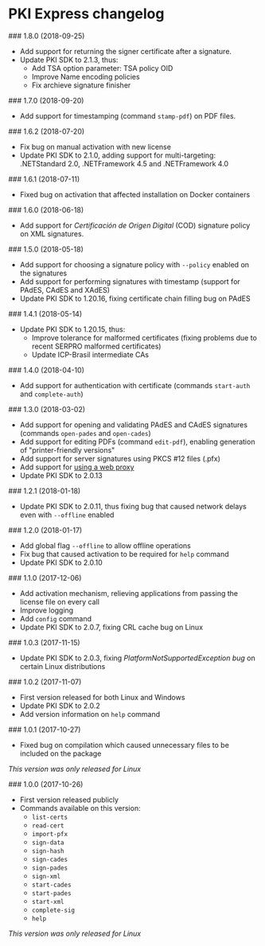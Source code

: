 ﻿# PKI Express changelog

<a name="v1-8-0" />
### 1.8.0 (2018-09-25)

- Add support for returning the signer certificate after a signature.
- Update PKI SDK to 2.1.3, thus:
  - Add TSA option parameter: TSA policy OID
  - Improve Name encoding policies
  - Fix archieve signature finisher

<a name="v1-7-0" />
### 1.7.0 (2018-09-20)

- Add support for timestamping (command `stamp-pdf`) on PDF files.

<a name="v1-6-2" />
### 1.6.2 (2018-07-20)

- Fix bug on manual activation with new license
- Update PKI SDK to 2.1.0, adding support for multi-targeting: .NETStandard 2.0, .NETFramework 4.5 and .NETFramework 4.0

<a name="v1-6-1" />
### 1.6.1 (2018-07-11)

- Fixed bug on activation that affected installation on Docker containers

<a name="v1-6-0" />
### 1.6.0 (2018-06-18)

- Add support for *Certificación de Origen Digital* (COD) signature policy on XML signatures.

<a name="v1-5-0" />
### 1.5.0 (2018-05-18)

- Add support for choosing a signature policy with `--policy` enabled on the signatures
- Add support for performing signatures with timestamp (support for PAdES, CAdES and XAdES)
- Update PKI SDK to 1.20.16, fixing certificate chain filling bug on PAdES

<a name="v1-4-1" />
### 1.4.1 (2018-05-14)

- Update PKI SDK to 1.20.15, thus:
  - Improve tolerance for malformed certificates (fixing problems due to recent SERPRO malformed certificates)
  - Update ICP-Brasil intermediate CAs

<a name="v1-4-0" />
### 1.4.0 (2018-04-10)

- Add support for authentication with certificate (commands `start-auth` and `complete-auth`)

<a name="v1-3-0" />
### 1.3.0 (2018-03-02)

- Add support for opening and validating PAdES and CAdES signatures (commands `open-pades` and `open-cades`)
- Add support for editing PDFs (command `edit-pdf`), enabling generation of "printer-friendly versions"
- Add support for server signatures using PKCS #12 files (.pfx)
- Add support for [using a web proxy](config/proxy.md)
- Update PKI SDK to 2.0.13


<a name="v1-2-1" />
### 1.2.1 (2018-01-18)

- Update PKI SDK to 2.0.11, thus fixing bug that caused network delays even with `--offline` enabled


<a name="v1-2-0" />
### 1.2.0 (2018-01-17)

- Add global flag `--offline` to allow offline operations
- Fix bug that caused activation to be required for `help` command
- Update PKI SDK to 2.0.10


<a name="v1-1-0" />
### 1.1.0 (2017-12-06)

- Add activation mechanism, relieving applications from passing the license file on every call
- Improve logging
- Add `config` command
- Update PKI SDK to 2.0.7, fixing CRL cache bug on Linux


<a name="v1-0-3" />
### 1.0.3 (2017-11-15)

- Update PKI SDK to 2.0.3, fixing *PlatformNotSupportedException bug* on certain Linux distributions


<a name="v1-0-2" />
### 1.0.2 (2017-11-07)

- First version released for both Linux and Windows
- Update PKI SDK to 2.0.2
- Add version information on `help` command


<a name="v1-0-1" />
### 1.0.1 (2017-10-27)

- Fixed bug on compilation which caused unnecessary files to be included on the package

*This version was only released for Linux*


<a name="v1-0-0" />
### 1.0.0 (2017-10-26)

- First version released publicly
- Commands available on this version:
  - `list-certs`
  - `read-cert`
  - `import-pfx`
  - `sign-data`
  - `sign-hash`
  - `sign-cades`
  - `sign-pades`
  - `sign-xml`
  - `start-cades`
  - `start-pades`
  - `start-xml`
  - `complete-sig`
  - `help`

*This version was only released for Linux*
